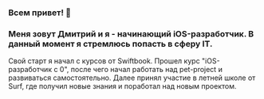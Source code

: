 ### Всем привет! 👋

### Меня зовут Дмитрий и я - начинающий iOS-разработчик. В данный момент я стремлюсь попасть в сферу IT.

Свой старт я начал с курсов от Swiftbook. Прошел курс "iOS-разработчик с 0", после чего начал работать над pet-project и развиваться самостоятельно. Далее принял участие в летней школе от Surf, где получил новые знания и поработал над новым проектом. 

<!--
**DiBesso/DIBesso** is a ✨ _special_ ✨ repository because its `README.md` (this file) appears on your GitHub profile.

Here are some ideas to get you started:

- 🔭 I’m currently working on ...
- 🌱 I’m currently learning ...
- 👯 I’m looking to collaborate on ...
- 🤔 I’m looking for help with ...
- 💬 Ask me about ...
- 📫 How to reach me: ...
- 😄 Pronouns: ...
- ⚡ Fun fact: ...
-->
